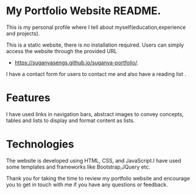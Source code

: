 # My Portfolio Website README.

This is my personal profile where I tell about myself(education,experience and projects).

This is a static website, there is no installation required. Users can simply access the website through the provided URL
- https://suganyasengs.github.io/suganya-portfolio/.

I have a contact form for users to contact me and also have a reading list .

# Features

I have used links in navigation bars, abstract images to convey concepts, tables and lists to display and format content as lists.

# Technologies

The website is developed using HTML, CSS, and JavaScript.I have used some templates and frameworks like Bootstrap,JQuery etc.

Thank you for taking the time to review my portfolio website and encourage you to get in touch with me if you have any questions or feedback.
